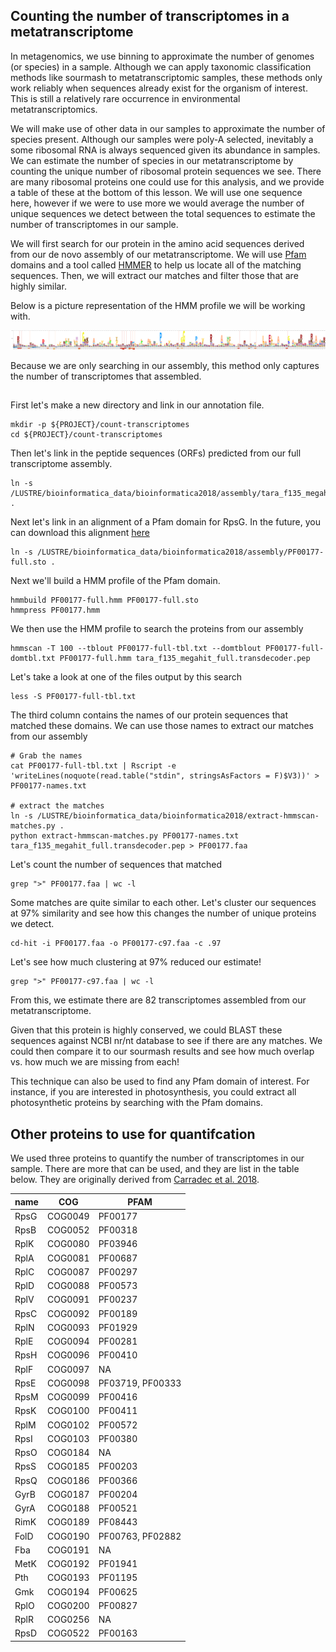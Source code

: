 ## Counting the number of transcriptomes in a metatranscriptome
In metagenomics, we use binning to approximate the number of genomes (or species) in a sample.
Although we can apply taxonomic classification methods like sourmash to metatranscriptomic 
samples, these methods only work reliably when sequences already exist for the organism of 
interest. This is still a relatively rare occurrence in environmental metatranscriptomics. 

We will make use of other data in our samples to approximate the number of species present.
Although our samples were poly-A selected, inevitably a some ribosomal RNA is always sequenced
given its abundance in samples. We can estimate the number of species in our metatranscriptome
by counting the unique number of ribosomal protein sequences we see. There are many ribosomal
proteins one could use for this analysis, and we provide a table of these at the bottom of 
this lesson. We will use one sequence here, however if we were to use more we would average 
the number of unique sequences we detect between the total sequences to estimate the number 
of transcriptomes in our sample.

We will first search for our protein in the amino acid sequences 
derived from our de novo assembly of our metatranscriptome. We will use
[Pfam](https://pfam.xfam.org/) domains and a tool called [HMMER](http://hmmer.org/) 
to help us locate all of the matching sequences. Then, we will extract our matches and 
filter those that are highly similar. 

Below is a picture representation of the HMM profile we will be working with. 

![rpsG seq logo](files/rpsg_logo_image.png)

Because we are only searching in our assembly, this method only captures the number of 
transcriptomes that assembled.

## 

First let's make a new directory and link in our annotation file. 
```
mkdir -p ${PROJECT}/count-transcriptomes
cd ${PROJECT}/count-transcriptomes
```

Then let's link in the peptide sequences (ORFs) predicted from our 
full transcriptome assembly.
```
ln -s /LUSTRE/bioinformatica_data/bioinformatica2018/assembly/tara_f135_megahit_full.transdecoder.pep .
```

Next let's link in an alignment of a Pfam domain for RpsG. 
In the future, you can download this alignment [here](http://pfam.xfam.org/family/PF00177/alignment/full) 
```
ln -s /LUSTRE/bioinformatica_data/bioinformatica2018/assembly/PF00177-full.sto .
```

Next we'll build a HMM profile of the Pfam domain. 

```
hmmbuild PF00177-full.hmm PF00177-full.sto
hmmpress PF00177.hmm
```

We then use the HMM profile to search the proteins from our assembly
```
hmmscan -T 100 --tblout PF00177-full-tbl.txt --domtblout PF00177-full-domtbl.txt PF00177-full.hmm tara_f135_megahit_full.transdecoder.pep 
```

Let's take a look at one of the files output by this search
```
less -S PF00177-full-tbl.txt
```

The third column contains the names of our protein sequences that matched
these domains. We can use those names to extract our matches from 
our assembly

```
# Grab the names
cat PF00177-full-tbl.txt | Rscript -e 'writeLines(noquote(read.table("stdin", stringsAsFactors = F)$V3))' > PF00177-names.txt

# extract the matches
ln -s /LUSTRE/bioinformatica_data/bioinformatica2018/extract-hmmscan-matches.py .
python extract-hmmscan-matches.py PF00177-names.txt tara_f135_megahit_full.transdecoder.pep > PF00177.faa
```

Let's count the number of sequences that matched 
```
grep ">" PF00177.faa | wc -l
```

Some matches are quite similar to each other. Let's cluster our sequences
at 97% similarity and see how this changes the number of unique proteins
we detect. 

```
cd-hit -i PF00177.faa -o PF00177-c97.faa -c .97
```

Let's see how much clustering at 97% reduced our estimate!
```
grep ">" PF00177-c97.faa | wc -l
```

From this, we estimate there are 82 transcriptomes assembled from our
metatranscriptome.

Given that this protein is highly conserved, we could BLAST these 
sequences against NCBI nr/nt database to see if there are any matches. 
We could then compare it to our sourmash results and see how much overlap 
vs. how much we are missing from each!

This technique can also be used to find any Pfam domain of interest. 
For instance, if you are interested in photosynthesis, you could
extract all photosynthetic proteins by searching with the Pfam domains.

## Other proteins to use for quantifcation

We used three proteins to quantify the number of transcriptomes in our
sample. There are more that can be used, and they are list in the table
below. They are originally derived from [Carradec et al. 2018](https://www.nature.com/articles/s41467-017-02342-1#Sec19).


| name | COG     | PFAM             |
|------|---------|------------------|
| RpsG | COG0049 | PF00177          |
| RpsB | COG0052 | PF00318          |
| RplK | COG0080 | PF03946          |
| RplA | COG0081 | PF00687          |
| RplC | COG0087 | PF00297          |
| RplD | COG0088 | PF00573          |
| RplV | COG0091 | PF00237          |
| RpsC | COG0092 | PF00189          |
| RplN | COG0093 | PF01929          |
| RplE | COG0094 | PF00281          |
| RpsH | COG0096 | PF00410          |
| RplF | COG0097 | NA               |
| RpsE | COG0098 | PF03719, PF00333 |
| RpsM | COG0099 | PF00416          |
| RpsK | COG0100 | PF00411          |
| RplM | COG0102 | PF00572          |
| RpsI | COG0103 | PF00380          |
| RpsO | COG0184 | NA               |
| RpsS | COG0185 | PF00203          |
| RpsQ | COG0186 | PF00366          |
| GyrB | COG0187 | PF00204          |
| GyrA | COG0188 | PF00521          |
| RimK | COG0189 | PF08443          |
| FolD | COG0190 | PF00763, PF02882 |
| Fba  | COG0191 | NA               |
| MetK | COG0192 | PF01941          |
| Pth  | COG0193 | PF01195          |
| Gmk  | COG0194 | PF00625          |
| RplO | COG0200 | PF00827          |
| RplR | COG0256 | NA               |
| RpsD | COG0522 | PF00163          |
